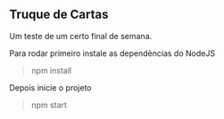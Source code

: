 ## Truque de Cartas

Um teste de um certo final de semana.

Para rodar primeiro instale as dependências do NodeJS
> npm install

Depois inicie o projeto
> npm start

